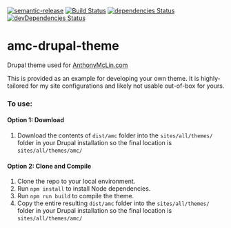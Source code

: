 [![semantic-release](https://img.shields.io/badge/%20%20%F0%9F%93%A6%F0%9F%9A%80-semantic--release-e10079.svg)](https://github.com/semantic-release/semantic-release)
[![Build Status](https://github.com/amclin/amc-drupal-theme/actions/workflows/release.yml/badge.svg)](https://github.com/amclin/amc-drupal-theme/actions/workflows/release.yml)
[![dependencies Status](https://david-dm.org/amclin/amc-drupal-theme/status.svg)](https://david-dm.org/amclin/amc-drupal-theme)
[![devDependencies Status](https://david-dm.org/amclin/amc-drupal-theme/dev-status.svg)](https://david-dm.org/amclin/amc-drupal-theme?type=dev)
# amc-drupal-theme
Drupal theme used for [AnthonyMcLin.com](https://anthonymclin.com)

This is provided as an example for developing your own theme. It is highly-tailored for my site configurations and likely not usable out-of-box for yours.

### To use:
#### Option 1: Download
  1. Download the contents of `dist/amc` folder into the `sites/all/themes/` folder in your Drupal installation so the final location is `sites/all/themes/amc/`
#### Option 2: Clone and Compile
  1. Clone the repo to your local environment.
  2. Run `npm install` to install Node dependencies.
  3. Run `npm run build` to compile the theme.
  4. Copy the entire resulting `dist/amc` folder into the `sites/all/themes/` folder in your Drupal installation so the final location is `sites/all/themes/amc/`
